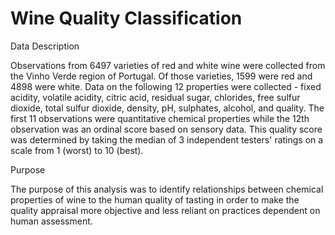 # Wine Quality Classification

Data Description

Observations from 6497 varieties of red and white wine were collected from the Vinho Verde region of Portugal. Of those varieties, 1599 were red and 4898 were white. Data on the following 12 properties were collected - fixed acidity, volatile acidity, citric acid, residual sugar, chlorides, free sulfur dioxide, total sulfur dioxide, density, pH, sulphates, alcohol, and quality. The first 11 observations were quantitative chemical properties while the 12th observation was an ordinal score based on sensory data. This quality score was determined by taking the median of 3 independent testers' ratings on a scale from 1 (worst) to 10 (best).


Purpose

The purpose of this analysis was to identify relationships between chemical properties of wine to the human quality of tasting in order to make the quality appraisal more objective and less reliant on practices dependent on human assessment.
